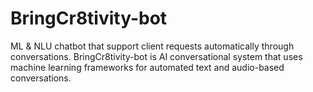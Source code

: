 # BringCr8tivity-bot
ML & NLU chatbot that support client requests automatically through conversations. BringCr8tivity-bot is AI conversational system that uses machine learning frameworks for automated text and audio-based conversations.
